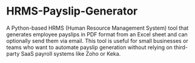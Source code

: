 # HRMS-Payslip-Generator
A Python-based HRMS (Human Resource Management System) tool that generates employee payslips in PDF format from an Excel sheet and can optionally send them via email.  This tool is useful for small businesses or teams who want to automate payslip generation without relying on third-party SaaS payroll systems like Zoho or Keka.
